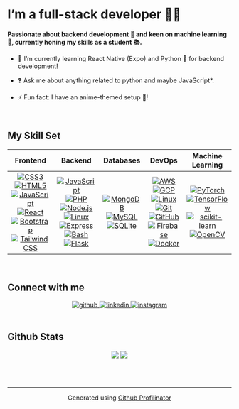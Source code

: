 # I’m a full-stack developer 👨‍💻 
**Passionate about backend development 🔧 and keen on machine learning 🤖, currently honing my skills as a student 📚.**

- 🌱 I’m currently learning React Native (Expo) and Python 🐍 for backend development!  
  

- ❓ Ask me about anything related to python and maybe JavaScript*.  
  

- ⚡ Fun fact: I have an anime-themed setup 🎨!  
  

<br/>  


## My Skill Set  
<div align="center">

| **Frontend** | **Backend** | **Databases** | **DevOps** | **Machine Learning** |
|:------------:|:-----------:|:-------------:|:----------:|:--------------------:|
| [![CSS3](https://skillicons.dev/icons?i=css)](https://skillicons.dev) [![HTML5](https://skillicons.dev/icons?i=html)](https://skillicons.dev) [![JavaScript](https://skillicons.dev/icons?i=js)](https://skillicons.dev) [![React](https://skillicons.dev/icons?i=react)](https://skillicons.dev) [![Bootstrap](https://skillicons.dev/icons?i=bootstrap)](https://skillicons.dev) [![Tailwind CSS](https://skillicons.dev/icons?i=tailwind)](https://skillicons.dev) | [![JavaScript](https://skillicons.dev/icons?i=js)](https://skillicons.dev) [![PHP](https://skillicons.dev/icons?i=php)](https://skillicons.dev) [![Node.js](https://skillicons.dev/icons?i=nodejs)](https://skillicons.dev) [![Linux](https://skillicons.dev/icons?i=linux)](https://skillicons.dev) [![Express](https://skillicons.dev/icons?i=express)](https://skillicons.dev) [![Bash](https://skillicons.dev/icons?i=bash)](https://skillicons.dev) [![Flask](https://skillicons.dev/icons?i=flask)](https://skillicons.dev) | [![MongoDB](https://skillicons.dev/icons?i=mongodb)](https://skillicons.dev) [![MySQL](https://skillicons.dev/icons?i=mysql)](https://skillicons.dev) [![SQLite](https://skillicons.dev/icons?i=sqlite)](https://skillicons.dev) | [![AWS](https://skillicons.dev/icons?i=aws)](https://skillicons.dev) [![GCP](https://skillicons.dev/icons?i=gcp)](https://skillicons.dev) [![Linux](https://skillicons.dev/icons?i=linux)](https://skillicons.dev) [![Git](https://skillicons.dev/icons?i=git)](https://skillicons.dev) [![GitHub](https://skillicons.dev/icons?i=github)](https://skillicons.dev) [![Firebase](https://skillicons.dev/icons?i=firebase)](https://skillicons.dev) [![Docker](https://skillicons.dev/icons?i=docker)](https://skillicons.dev) | [![PyTorch](https://skillicons.dev/icons?i=pytorch)](https://skillicons.dev) [![TensorFlow](https://skillicons.dev/icons?i=tensorflow)](https://skillicons.dev) [![scikit-learn](https://skillicons.dev/icons?i=sklearn)](https://skillicons.dev) [![OpenCV](https://skillicons.dev/icons?i=opencv)](https://skillicons.dev) |
  
</div>

<br/>  

## Connect with me  
<div align="center">
<a href="https://github.com/RaY8118" target="_blank">
<img src=https://img.shields.io/badge/github-%2324292e.svg?&style=for-the-badge&logo=github&logoColor=white alt=github style="margin-bottom: 5px;" />
</a>
<a href="https://linkedin.com/in/parth-ghadi-327219247/" target="_blank">
<img src=https://img.shields.io/badge/linkedin-%231E77B5.svg?&style=for-the-badge&logo=linkedin&logoColor=white alt=linkedin style="margin-bottom: 5px;" />
</a>  
<a href="https://instagram.com/parthghadi._._112" target="_blank">
<img src=https://img.shields.io/badge/instagram-%23000000.svg?&style=for-the-badge&logo=instagram&logoColor=white alt=instagram style="margin-bottom: 5px;" />
</a> 
</div>  
  

<br/>  

## Github Stats  
<div align="center">
  <img src="https://github-readme-stats.vercel.app/api?username=RaY8118&show_icons=true&count_private=true&hide_border=true&theme=transparent&hide=contribs,issues" align="center" />
  <img src="https://github-readme-stats.vercel.app/api/top-langs/?username=RaY8118&layout=compact&hide_border=true&theme=transparent&hide=php" align="center" />
</div>

<br/>  

<br/>  

<br />


----
<div align="center">Generated using <a href="https://profilinator.rishav.dev/" target="_blank">Github Profilinator</a></div>
